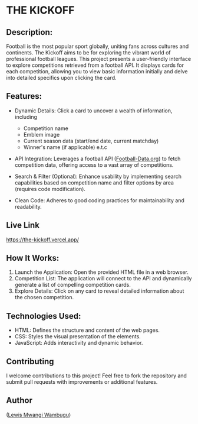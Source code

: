 # THE KICKOFF

## Description:
Football is the most popular sport globally, uniting fans across cultures and continents. The Kickoff aims to be for exploring the vibrant world of professional football leagues. This project presents a user-friendly interface to explore competitions retrieved from a football API. It displays cards for each competition, allowing you to view basic information initially and delve into detailed specifics upon clicking the card.

## Features:
- Dynamic Details: Click a card to uncover a wealth of information, including
  - Competition name
  - Emblem image
  - Current season data (start/end date, current matchday)
  - Winner's name (if applicable) e.t.c

- API Integration: Leverages a football API ([Football-Data.org](https://football-api-sage.vercel.app/db.json)) to fetch competition data, offering access to a vast array of competitions.
- Search & Filter (Optional): Enhance usability by implementing search capabilities based on competition name and filter options by area (requires code modification).
- Clean Code: Adheres to good coding practices for maintainability and readability.

## Live Link
https://the-kickoff.vercel.app/

## How It Works:

1. Launch the Application: Open the provided HTML file in a web browser.
2. Competition List: The application will connect to the API and dynamically generate a list of compelling competition cards.
3. Explore Details: Click on any card to reveal detailed information about the chosen competition.

## Technologies Used:
- HTML: Defines the structure and content of the web pages.
- CSS: Styles the visual presentation of the elements.
- JavaScript: Adds interactivity and dynamic behavior.

## Contributing
I welcome contributions to this project! Feel free to fork the repository and submit pull requests with improvements or additional features.

## Author
([Lewis Mwangi Wambugu](https://github.com/Wambuguu/The-Kickoff))